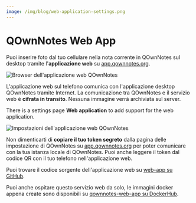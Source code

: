 ```yaml
---
image: /img/blog/web-application-settings.png
---
```


# QOwnNotes Web App

Puoi inserire foto dal tuo cellulare nella nota corrente in QOwnNotes sul desktop tramite l'**applicazione web** su [app.qownnotes.org](https://app.qownnotes.org/).

![Browser dell'applicazione web QOwnNotes](/img/blog/web-application-browser.png "Invia foto dal tuo cellulare a QOwnNotes sul desktop")

L'applicazione web sul telefono comunica con l'applicazione desktop QOwnNotes tramite Internet. La comunicazione tra QOwnNotes e il servizio web è **cifrata in transito**. Nessuna immagine verrà archiviata sul server.

There is a settings page **Web application** to add support for the web application.

![Impostazioni dell'applicazione web QOwnNotes](/img/blog/web-application-settings.png "Imposta la comunicazione con l'applicazione web")

Non dimenticarti di **copiare il tuo token segreto** dalla pagina delle impostazione di QOwnNotes su [app.qownnotes.org](https://app.qownnotes.org/) per poter comunicare con la tua istanza locale di QOwnNotes. Puoi anche leggere il token dal codice QR con il tuo telefono nell'applicazione web.

Puoi trovare il codice sorgente dell'applicazione web su [web-app su GitHub](https://github.com/qownnotes/web-app).

Puoi anche ospitare questo servizio web da solo, le immagini docker appena create sono disponibili su [qownnotes-web-app su DockerHub](https://hub.docker.com/repository/docker/pbeke/qownnotes-web-app).
